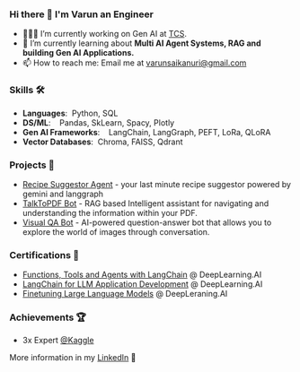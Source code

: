 ### Hi there 👋 I'm Varun an Engineer

- 👨🏻‍💻 I’m currently working on Gen AI at [TCS](https://www.tcs.com/).
- 🔬 I’m currently learning about <b>Multi AI Agent Systems, RAG and building Gen AI Applications.</b>
- 📫 How to reach me: Email me at varunsaikanuri@gmail.com

### Skills 🛠️
- **Languages**:&nbsp;                         Python, SQL
- **DS/ML**:  &nbsp;&nbsp;                 Pandas, SkLearn, Spacy, Plotly 
- **Gen AI Frameworks**:&nbsp;&nbsp;&nbsp;&nbsp;LangChain, LangGraph, PEFT, LoRa, QLoRA
- **Vector Databases**:&nbsp; Chroma, FAISS, Qdrant

### Projects 🐾
- [Recipe Suggestor Agent](https://github.com/varunsai-k/Visual-QA-Bot) - your last minute recipe suggestor powered by gemini and langgraph
- [TalkToPDF Bot](https://github.com/varunsai-k/TalkToPDF) - RAG based Intelligent assistant for navigating and understanding the information within your PDF.
- [Visual QA Bot](https://github.com/varunsai-k/Visual-QA-Bot) - AI-powered question-answer bot that allows you to explore the world of images through conversation.

### Certifications 📜
- [Functions, Tools and Agents with LangChain](https://learn.deeplearning.ai/accomplishments/f27787f8-27f3-4f95-a589-17e580aefc7d?usp=sharing) @ DeepLearning.AI
- [LangChain for LLM Application Development](https://learn.deeplearning.ai/accomplishments/f720ebf5-6730-4056-b670-47d55b8cfd4f?usp=sharing) @ DeepLearning.AI
- [Finetuning Large Language Models](https://learn.deeplearning.ai/accomplishments/82c0ed1c-8f0b-4765-8099-3f53444bf23b?usp=sharing) @ DeepLeraning.AI

### Achievements 🏆
- 3x Expert [@Kaggle](https://www.kaggle.com/varunsaikanuri)

More information in my [LinkedIn](https://www.linkedin.com/in/varun-sai-kanuri-089b34226/) 🚀
 
